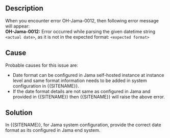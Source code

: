 ## Description

When you encounter error OH-Jama-0012, then following error message will appear:  
**OH-Jama-0012:** Error occurred while parsing the given datetime string `<actual date>`, as it is not in the expected format: `<expected format>`

## Cause

Probable causes for this issue are:

- Date format can be configured in Jama self-hosted instance at instance level and same format information needs to be added in system configuration in {{SITENAME}}.
- If the date format details are not same as configured in Jama and provided in {{SITENAME}} then {{SITENAME}} will raise the above error.

## Solution

In {{SITENAME}}, for Jama system configuration, provide the correct date format as its configured in Jama end system.
